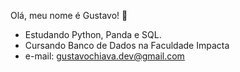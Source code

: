 Olá, meu nome é Gustavo! 👋
- Estudando Python, Panda e SQL.
- Cursando Banco de Dados na Faculdade Impacta
- e-mail: gustavochiava.dev@gmail.com
